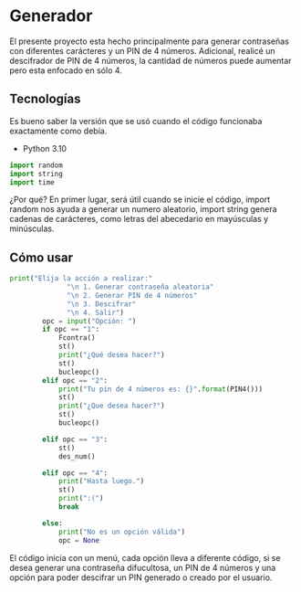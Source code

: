 # Generador

El presente proyecto esta hecho principalmente para generar contraseñas con diferentes carácteres y un PIN de 4 números.
Adicional, realicé un descifrador de PIN de 4 números, la cantidad de números puede aumentar pero esta enfocado en sólo 4.

## Tecnologías
Es bueno saber la versión que se usó cuando el código funcionaba exactamente como debía. 

* Python 3.10
```python
import random
import string
import time
```

¿Por qué? En primer lugar, será útil cuando se inicie el código, import random nos ayuda a generar un numero aleatorio, import string genera cadenas de carácteres, como letras del abecedario en mayúsculas y minúsculas.


## Cómo usar

```python
print("Elija la acción a realizar:"
              "\n 1. Generar contraseña aleatoria"
              "\n 2. Generar PIN de 4 números"
              "\n 3. Descifrar"
              "\n 4. Salir")
        opc = input("Opción: ")
        if opc == "1":
            Fcontra()
            st()
            print("¿Qué desea hacer?")
            st()
            bucleopc()
        elif opc == "2":
            print("Tu pin de 4 números es: {}".format(PIN4()))
            st()
            print("¿Que desea hacer?")
            st()
            bucleopc()

        elif opc == "3":
            st()
            des_num()

        elif opc == "4":
            print("Hasta luego.")
            st()
            print(":(")
            break

        else:
            print("No es un opción válida")
            opc = None
```

El código inicia con un menú, cada opción lleva a diferente código, si se desea generar una contraseña difucultosa, un PIN de 4 números y una opción para poder descifrar un PIN generado o creado por el usuario.

